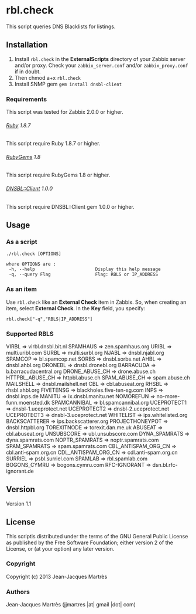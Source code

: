 rbl.check
=========

This script queries DNS Blacklists for listings.

Installation
------------

1. Install `rbl.check` in the **ExternalScripts** directory of your Zabbix server and/or proxy. Check your `zabbix_server.conf` and/or `zabbix_proxy.conf` if in doubt.
2. Then chmod a+x `rbl.check`
3. Install SNMP gem `gem install dnsbl-client`

### Requirements

This script was tested for Zabbix 2.0.0 or higher.

###### [Ruby](http://www.ruby-lang.org/en/downloads/) 1.8.7

This script require Ruby 1.8.7 or higher.

###### [RubyGems](http://rubygems.org) 1.8

This script require RubyGems 1.8 or higher.

###### [DNSBL::Client](https://github.com/chrislee35/dnsbl-client) 1.0.0

This script require DNSBL::Client gem 1.0.0 or higher.

Usage
-----

### As a script
    ./rbl.check [OPTIONS]

    where OPTIONS are :
     -h, --help                       Display this help message
     -q, --query Flag                 Flag: RBLS or IP_ADDRESS

### As an item
Use `rbl.check` like an **External Check** item in Zabbix.  So, when creating an item, select **External Check**.  In the **Key** field, you specify:

    rbl.check["-q","RBLS|IP_ADDRESS"]

### Supported RBLS
  VIRBL               =>     virbl.dnsbl.bit.nl
  SPAMHAUS            =>     zen.spamhaus.org
  URIBL               =>     multi.uribl.com
  SURBL               =>     multi.surbl.org
  NJABL               =>     dnsbl.njabl.org
  SPAMCOP             =>     bl.spamcop.net
  SORBS               =>     dnsbl.sorbs.net
  AHBL                =>     dnsbl.ahbl.org
  DRONEBL             =>     dnsbl.dronebl.org
  BARRACUDA           =>     b.barracudacentral.org
  DRONE_ABUSE_CH      =>     drone.abuse.ch
  HTTPBL_ABUSE_CH     =>     httpbl.abuse.ch
  SPAM_ABUSE_CH       =>     spam.abuse.ch
  MAILSHELL           =>     dnsbl.mailshell.net
  CBL                 =>     cbl.abuseat.org
  RHSBL               =>     rhsbl.ahbl.org
  FIVETENSG           =>     blackholes.five-ten-sg.com
  INPS                =>     dnsbl.inps.de
  MANITU              =>     ix.dnsbl.manitu.net
  NOMOREFUN           =>     no-more-funn.moensted.dk
  SPAMCANNIBAL        =>     bl.spamcannibal.org
  UCEPROTECT1         =>     dnsbl-1.uceprotect.net
  UCEPROTECT2         =>     dnsbl-2.uceprotect.net
  UCEPROTECT3         =>     dnsbl-3.uceprotect.net
  WHITELIST           =>     ips.whitelisted.org
  BACKSCATTERER       =>     ips.backscatterer.org
  PROJECTHONEYPOT     =>     dnsbl.httpbl.org
  TOREXITNODE         =>     torexit.dan.me.uk
  ABUSEAT             =>     cbl.abuseat.org
  UNSUBSCORE          =>     ubl.unsubscore.com
  DYNA_SPAMRATS       =>     dyna.spamrats.com
  NOPTR_SPAMRATS      =>     noptr.spamrats.com
  SPAM_SPAMRATS       =>     spam.spamrats.com
  CBL_ANTISPAM_ORG_CN =>     cbl.anti-spam.org.cn
  CDL_ANTISPAM_ORG_CN =>     cdl.anti-spam.org.cn
  SURRIEL             =>     psbl.surriel.com
  SPAMLAB             =>     rbl.spamlab.com
  BOGONS_CYMRU        =>     bogons.cymru.com
  RFC-IGNORANT        =>     dsn.bl.rfc-ignorant.de

Version
-------

Version 1.1

License
-------

This scriptis distributed under the terms of the GNU General Public License as published by the Free Software Foundation; either version 2 of the License, or (at your option) any later version.

### Copyright

  Copyright (c) 2013 Jean-Jacques Martrès

### Authors

  Jean-Jacques Martrès
  (jjmartres |at| gmail |dot| com)
